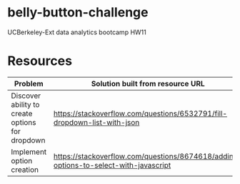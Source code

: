 # belly-button-challenge
UCBerkeley-Ext data analytics bootcamp HW11


# Resources

Problem|Solution built from resource URL
---|---
Discover ability to create options for dropdown | https://stackoverflow.com/questions/6532791/fill-dropdown-list-with-json
Implement option creation | https://stackoverflow.com/questions/8674618/adding-options-to-select-with-javascript

